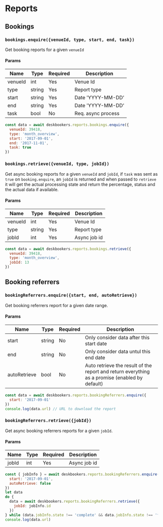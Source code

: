 # Reports

## Bookings

### `bookings.enquire({venueId, type, start, end, task})`

Get booking reports for a given `venueId`

#### Params

| Name           | Type   | Required | Description         |
| -------------- | ------ | -------- | ------------------- |
| venueId        | int    | Yes      | Venue Id            |
| type           | string | Yes      | Report type         |
| start          | string | Yes      | Date 'YYYY-MM-DD'   |
| end            | string | Yes      | Date 'YYYY-MM-DD'   |
| task           | bool   | No       | Req. async process  |

```js
const data = await deskbookers.reports.bookings.enquire({
  venueId: 39418,
  type: 'month_overview',
  start: '2017-09-01',
  end: '2017-11-01',
  task: true
})
```

### `bookings.retrieve({venueId, type, jobId})`

Get async booking reports for a given `venueId` and `jobId`,
if `task` was sent as `true` on `booking.enquire`, an `jobId`
is returned and when passed to `retrieve` it will get the actual
processing state and return the percentage, status and the actual
data if available.

#### Params

| Name           | Type   | Required | Description         |
| -------------- | ------ | -------- | ------------------- |
| venueId        | int    | Yes      | Venue Id            |
| type           | string | Yes      | Report type         |
| jobId          | int    | Yes      | Async job id        |

```js
const data = await deskbookers.reports.bookings.retrieve({
  venueId: 39418,
  type: 'month_overview',
  jobId: 13
})
```

## Booking referrers

### `bookingReferrers.enquire({start, end, autoRetrieve})`

Get booking referrers report for a given date range.

#### Params

| Name         | Type   | Required | Description                              |
| ------------ | ------ | -------- | ---------------------------------------- |
| start        | string | No       | Only consider data after this start date |
| end          | string | No       | Only consider data untul this end date   |
| autoRetrieve | bool   | No       | Auto retrieve the result of the report and return everything as a promise (enabled by default) |

```js
const data = await deskbookers.reports.bookingReferrers.enquire({
  start: '2017-09-01'
})
console.log(data.url) // URL to download the report
```

### `bookingReferrers.retrieve({jobId})`

Get async booking referrers reports for a given `jobId`.

#### Params

| Name           | Type   | Required | Description         |
| -------------- | ------ | -------- | ------------------- |
| jobId          | int    | Yes      | Async job id        |

```js
const { jobInfo } = await deskbookers.reports.bookingReferrers.enquire({
  start: '2017-09-01',
  autoRetrieve: false
})
let data
do {
  data = await deskbookers.reports.bookingReferrers.retrieve({
    jobId: jobInfo.id
  })
} while (data.jobInfo.state !== 'complete' && data.jobInfo.state !== 'failed');
console.log(data.url)
```
